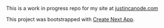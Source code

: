 This is a work in progress repo for my site at [justincanode.com](https://justincanode.com)



This project was bootstrapped with [Create Next App](https://github.com/segmentio/create-next-app).

